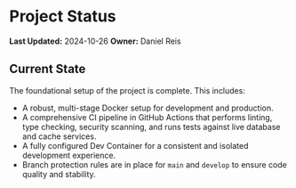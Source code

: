 # Project Status

**Last Updated:** 2024-10-26
**Owner:** Daniel Reis

## Current State

The foundational setup of the project is complete. This includes:
- A robust, multi-stage Docker setup for development and production.
- A comprehensive CI pipeline in GitHub Actions that performs linting, type checking, security scanning, and runs tests against live database and cache services.
- A fully configured Dev Container for a consistent and isolated development experience.
- Branch protection rules are in place for `main` and `develop` to ensure code quality and stability.
